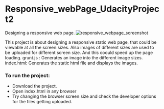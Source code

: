 # Responsive_webPage_UdacityProject2
Designing a  responsive web page.
![responsive_webpage_screenshot](https://cloud.githubusercontent.com/assets/15641327/20195454/827a8b1a-a74b-11e6-8e8b-e26d1f144bfe.png)

This project is about designing a responsive static web page, that could
be viewable at all the screen sizes. Also images of different sizes are used
to be uploaded for different screen size. And this coould speed up the page
loading.
grunt.js : Generates an image into the different image sizes.
index.html: Generates the static html file and displays the images.

### To run the project:
  * Download the project.
  * Open index.html in any browser
  * Try changing the browser screen size and check the developer options for
    the files getting uploaded.

